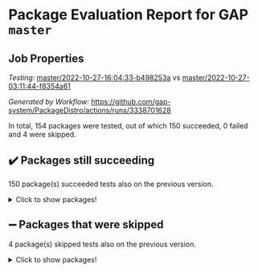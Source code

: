 # Package Evaluation Report for GAP `master`

## Job Properties

*Testing:* [master/2022-10-27-16:04:33-b498253a](https://github.com/gap-system/PackageDistro/blob/data/reports/master/2022-10-27-16:04:33-b498253a) vs [master/2022-10-27-03:11:44-f8354a61](https://github.com/gap-system/PackageDistro/blob/data/reports/master/2022-10-27-03:11:44-f8354a61)

*Generated by Workflow:* https://github.com/gap-system/PackageDistro/actions/runs/3338701628

In total, 154 packages were tested, out of which 150 succeeded, 0 failed and 4 were skipped.

## :heavy_check_mark: Packages still succeeding

150 package(s) succeeded tests also on the previous version.
<details><summary>Click to show packages!</summary>

- 4ti2interface 2022.09-01 [(success)](https://github.com/gap-system/PackageDistro/actions/runs/3338701628/jobs/5527131203)
- ace 5.6.1 [(success)](https://github.com/gap-system/PackageDistro/actions/runs/3338701628/jobs/5527131348)
- aclib 1.3.2 [(success)](https://github.com/gap-system/PackageDistro/actions/runs/3338701628/jobs/5527131442)
- agt 0.3 [(success)](https://github.com/gap-system/PackageDistro/actions/runs/3338701628/jobs/5527131605)
- alnuth 3.2.1 [(success)](https://github.com/gap-system/PackageDistro/actions/runs/3338701628/jobs/5527131741)
- anupq 3.2.6 [(success)](https://github.com/gap-system/PackageDistro/actions/runs/3338701628/jobs/5527131879)
- atlasrep 2.1.6 [(success)](https://github.com/gap-system/PackageDistro/actions/runs/3338701628/jobs/5527132000)
- autodoc 2022.10.20 [(success)](https://github.com/gap-system/PackageDistro/actions/runs/3338701628/jobs/5527132154)
- automata 1.15 [(success)](https://github.com/gap-system/PackageDistro/actions/runs/3338701628/jobs/5527132287)
- automgrp 1.3.2 [(success)](https://github.com/gap-system/PackageDistro/actions/runs/3338701628/jobs/5527132395)
- autpgrp 1.11 [(success)](https://github.com/gap-system/PackageDistro/actions/runs/3338701628/jobs/5527132524)
- cap 2022.10-08 [(success)](https://github.com/gap-system/PackageDistro/actions/runs/3338701628/jobs/5527132666)
- caratinterface 2.3.4 [(success)](https://github.com/gap-system/PackageDistro/actions/runs/3338701628/jobs/5527132787)
- cddinterface 2022.08.11 [(success)](https://github.com/gap-system/PackageDistro/actions/runs/3338701628/jobs/5527132888)
- circle 1.6.5 [(success)](https://github.com/gap-system/PackageDistro/actions/runs/3338701628/jobs/5527133021)
- classicpres 1.22 [(success)](https://github.com/gap-system/PackageDistro/actions/runs/3338701628/jobs/5527133178)
- cohomolo 1.6.10 [(success)](https://github.com/gap-system/PackageDistro/actions/runs/3338701628/jobs/5527133343)
- congruence 1.2.4 [(success)](https://github.com/gap-system/PackageDistro/actions/runs/3338701628/jobs/5527133507)
- corelg 1.56 [(success)](https://github.com/gap-system/PackageDistro/actions/runs/3338701628/jobs/5527133691)
- crime 1.6 [(success)](https://github.com/gap-system/PackageDistro/actions/runs/3338701628/jobs/5527133845)
- crisp 1.4.5 [(success)](https://github.com/gap-system/PackageDistro/actions/runs/3338701628/jobs/5527134034)
- crypting 0.10.3 [(success)](https://github.com/gap-system/PackageDistro/actions/runs/3338701628/jobs/5527134223)
- cryst 4.1.25 [(success)](https://github.com/gap-system/PackageDistro/actions/runs/3338701628/jobs/5527134394)
- crystcat 1.1.10 [(success)](https://github.com/gap-system/PackageDistro/actions/runs/3338701628/jobs/5527134557)
- ctbllib 1.3.4 [(success)](https://github.com/gap-system/PackageDistro/actions/runs/3338701628/jobs/5527134693)
- cubefree 1.19 [(success)](https://github.com/gap-system/PackageDistro/actions/runs/3338701628/jobs/5527134835)
- curlinterface 2.3.1 [(success)](https://github.com/gap-system/PackageDistro/actions/runs/3338701628/jobs/5527134951)
- cvec 2.7.6 [(success)](https://github.com/gap-system/PackageDistro/actions/runs/3338701628/jobs/5527135128)
- datastructures 0.2.7 [(success)](https://github.com/gap-system/PackageDistro/actions/runs/3338701628/jobs/5527135308)
- deepthought 1.0.6 [(success)](https://github.com/gap-system/PackageDistro/actions/runs/3338701628/jobs/5527135474)
- design 1.7 [(success)](https://github.com/gap-system/PackageDistro/actions/runs/3338701628/jobs/5527135646)
- difsets 2.3.1 [(success)](https://github.com/gap-system/PackageDistro/actions/runs/3338701628/jobs/5527135803)
- digraphs 1.6.0 [(success)](https://github.com/gap-system/PackageDistro/actions/runs/3338701628/jobs/5527136041)
- edim 1.3.6 [(success)](https://github.com/gap-system/PackageDistro/actions/runs/3338701628/jobs/5527136191)
- example 4.3.2 [(success)](https://github.com/gap-system/PackageDistro/actions/runs/3338701628/jobs/5527136360)
- examplesforhomalg 2022.10-01 [(success)](https://github.com/gap-system/PackageDistro/actions/runs/3338701628/jobs/5527136527)
- factint 1.6.3 [(success)](https://github.com/gap-system/PackageDistro/actions/runs/3338701628/jobs/5527136679)
- ferret 1.0.9 [(success)](https://github.com/gap-system/PackageDistro/actions/runs/3338701628/jobs/5527136803)
- fga 1.4.0 [(success)](https://github.com/gap-system/PackageDistro/actions/runs/3338701628/jobs/5527136948)
- fining 1.5.1 [(success)](https://github.com/gap-system/PackageDistro/actions/runs/3338701628/jobs/5527137082)
- float 1.0.3 [(success)](https://github.com/gap-system/PackageDistro/actions/runs/3338701628/jobs/5527137224)
- format 1.4.3 [(success)](https://github.com/gap-system/PackageDistro/actions/runs/3338701628/jobs/5527137363)
- forms 1.2.9 [(success)](https://github.com/gap-system/PackageDistro/actions/runs/3338701628/jobs/5527137542)
- fplsa 1.2.5 [(success)](https://github.com/gap-system/PackageDistro/actions/runs/3338701628/jobs/5527137689)
- fr 2.4.11 [(success)](https://github.com/gap-system/PackageDistro/actions/runs/3338701628/jobs/5527137891)
- francy 1.2.5 [(success)](https://github.com/gap-system/PackageDistro/actions/runs/3338701628/jobs/5527138114)
- fwtree 1.3 [(success)](https://github.com/gap-system/PackageDistro/actions/runs/3338701628/jobs/5527138270)
- gapdoc 1.6.6 [(success)](https://github.com/gap-system/PackageDistro/actions/runs/3338701628/jobs/5527138399)
- gauss 2022.10-01 [(success)](https://github.com/gap-system/PackageDistro/actions/runs/3338701628/jobs/5527138549)
- gaussforhomalg 2022.08-03 [(success)](https://github.com/gap-system/PackageDistro/actions/runs/3338701628/jobs/5527138712)
- gbnp 1.0.5 [(success)](https://github.com/gap-system/PackageDistro/actions/runs/3338701628/jobs/5527138842)
- generalizedmorphismsforcap 2022.09-01 [(success)](https://github.com/gap-system/PackageDistro/actions/runs/3338701628/jobs/5527138986)
- genss 1.6.8 [(success)](https://github.com/gap-system/PackageDistro/actions/runs/3338701628/jobs/5527139144)
- gradedmodules 2022.09-02 [(success)](https://github.com/gap-system/PackageDistro/actions/runs/3338701628/jobs/5527139281)
- gradedringforhomalg 2022.10-01 [(success)](https://github.com/gap-system/PackageDistro/actions/runs/3338701628/jobs/5527139412)
- grape 4.8.5 [(success)](https://github.com/gap-system/PackageDistro/actions/runs/3338701628/jobs/5527139610)
- groupoids 1.71 [(success)](https://github.com/gap-system/PackageDistro/actions/runs/3338701628/jobs/5527139798)
- grpconst 2.6.2 [(success)](https://github.com/gap-system/PackageDistro/actions/runs/3338701628/jobs/5527139942)
- guarana 0.96.3 [(success)](https://github.com/gap-system/PackageDistro/actions/runs/3338701628/jobs/5527140136)
- guava 3.17 [(success)](https://github.com/gap-system/PackageDistro/actions/runs/3338701628/jobs/5527140327)
- hap 1.47 [(success)](https://github.com/gap-system/PackageDistro/actions/runs/3338701628/jobs/5527140468)
- hapcryst 0.1.15 [(success)](https://github.com/gap-system/PackageDistro/actions/runs/3338701628/jobs/5527140591)
- hecke 1.5.3 [(success)](https://github.com/gap-system/PackageDistro/actions/runs/3338701628/jobs/5527140738)
- help 3.5 [(success)](https://github.com/gap-system/PackageDistro/actions/runs/3338701628/jobs/5527140843)
- homalg 2022.08-04 [(success)](https://github.com/gap-system/PackageDistro/actions/runs/3338701628/jobs/5527140961)
- homalgtocas 2022.10-01 [(success)](https://github.com/gap-system/PackageDistro/actions/runs/3338701628/jobs/5527141083)
- idrel 2.44 [(success)](https://github.com/gap-system/PackageDistro/actions/runs/3338701628/jobs/5527141194)
- images 1.3.1 [(success)](https://github.com/gap-system/PackageDistro/actions/runs/3338701628/jobs/5527141288)
- intpic 0.3.0 [(success)](https://github.com/gap-system/PackageDistro/actions/runs/3338701628/jobs/5527141402)
- io 4.8.0 [(success)](https://github.com/gap-system/PackageDistro/actions/runs/3338701628/jobs/5527141535)
- io_forhomalg 2022.09-01 [(success)](https://github.com/gap-system/PackageDistro/actions/runs/3338701628/jobs/5527141651)
- irredsol 1.4.3 [(success)](https://github.com/gap-system/PackageDistro/actions/runs/3338701628/jobs/5527141779)
- json 2.1.1 [(success)](https://github.com/gap-system/PackageDistro/actions/runs/3338701628/jobs/5527141904)
- jupyterkernel 1.4.1 [(success)](https://github.com/gap-system/PackageDistro/actions/runs/3338701628/jobs/5527142053)
- jupyterviz 1.5.6 [(success)](https://github.com/gap-system/PackageDistro/actions/runs/3338701628/jobs/5527142198)
- kan 1.34 [(success)](https://github.com/gap-system/PackageDistro/actions/runs/3338701628/jobs/5527142377)
- kbmag 1.5.10 [(success)](https://github.com/gap-system/PackageDistro/actions/runs/3338701628/jobs/5527142515)
- laguna 3.9.5 [(success)](https://github.com/gap-system/PackageDistro/actions/runs/3338701628/jobs/5527142690)
- liealgdb 2.2.1 [(success)](https://github.com/gap-system/PackageDistro/actions/runs/3338701628/jobs/5527142875)
- liepring 2.8 [(success)](https://github.com/gap-system/PackageDistro/actions/runs/3338701628/jobs/5527143072)
- liering 2.4.2 [(success)](https://github.com/gap-system/PackageDistro/actions/runs/3338701628/jobs/5527143216)
- linearalgebraforcap 2022.10-04 [(success)](https://github.com/gap-system/PackageDistro/actions/runs/3338701628/jobs/5527143399)
- localizeringforhomalg 2022.09-01 [(success)](https://github.com/gap-system/PackageDistro/actions/runs/3338701628/jobs/5527143537)
- loops 3.4.2 [(success)](https://github.com/gap-system/PackageDistro/actions/runs/3338701628/jobs/5527143659)
- lpres 1.0.3 [(success)](https://github.com/gap-system/PackageDistro/actions/runs/3338701628/jobs/5527143770)
- majoranaalgebras 1.5 [(success)](https://github.com/gap-system/PackageDistro/actions/runs/3338701628/jobs/5527143894)
- mapclass 1.4.6 [(success)](https://github.com/gap-system/PackageDistro/actions/runs/3338701628/jobs/5527143986)
- matgrp 0.70 [(success)](https://github.com/gap-system/PackageDistro/actions/runs/3338701628/jobs/5527144094)
- matricesforhomalg 2022.10-06 [(success)](https://github.com/gap-system/PackageDistro/actions/runs/3338701628/jobs/5527144213)
- modisom 2.5.3 [(success)](https://github.com/gap-system/PackageDistro/actions/runs/3338701628/jobs/5527144351)
- modulepresentationsforcap 2022.10-04 [(success)](https://github.com/gap-system/PackageDistro/actions/runs/3338701628/jobs/5527144476)
- modules 2022.09-01 [(success)](https://github.com/gap-system/PackageDistro/actions/runs/3338701628/jobs/5527144632)
- monoidalcategories 2022.10-01 [(success)](https://github.com/gap-system/PackageDistro/actions/runs/3338701628/jobs/5527144771)
- nconvex 2022.09-01 [(success)](https://github.com/gap-system/PackageDistro/actions/runs/3338701628/jobs/5527144905)
- nilmat 1.4.2 [(success)](https://github.com/gap-system/PackageDistro/actions/runs/3338701628/jobs/5527145048)
- nock 1.5 [(success)](https://github.com/gap-system/PackageDistro/actions/runs/3338701628/jobs/5527145169)
- normalizinterface 1.3.4 [(success)](https://github.com/gap-system/PackageDistro/actions/runs/3338701628/jobs/5527145285)
- nq 2.5.9 [(success)](https://github.com/gap-system/PackageDistro/actions/runs/3338701628/jobs/5527145479)
- numericalsgps 1.3.1 [(success)](https://github.com/gap-system/PackageDistro/actions/runs/3338701628/jobs/5527145641)
- openmath 11.5.1 [(success)](https://github.com/gap-system/PackageDistro/actions/runs/3338701628/jobs/5527145757)
- orb 4.9.0 [(success)](https://github.com/gap-system/PackageDistro/actions/runs/3338701628/jobs/5527145891)
- packagemanager 1.3.2 [(success)](https://github.com/gap-system/PackageDistro/actions/runs/3338701628/jobs/5527146029)
- patternclass 2.4.3 [(success)](https://github.com/gap-system/PackageDistro/actions/runs/3338701628/jobs/5527146211)
- permut 2.0.4 [(success)](https://github.com/gap-system/PackageDistro/actions/runs/3338701628/jobs/5527146383)
- polenta 1.3.10 [(success)](https://github.com/gap-system/PackageDistro/actions/runs/3338701628/jobs/5527146543)
- polymaking 0.8.6 [(success)](https://github.com/gap-system/PackageDistro/actions/runs/3338701628/jobs/5527146712)
- primgrp 3.4.2 [(success)](https://github.com/gap-system/PackageDistro/actions/runs/3338701628/jobs/5527146854)
- profiling 2.5.1 [(success)](https://github.com/gap-system/PackageDistro/actions/runs/3338701628/jobs/5527146999)
- qpa 1.34 [(success)](https://github.com/gap-system/PackageDistro/actions/runs/3338701628/jobs/5527147159)
- quagroup 1.8.3 [(success)](https://github.com/gap-system/PackageDistro/actions/runs/3338701628/jobs/5527147298)
- radiroot 2.9 [(success)](https://github.com/gap-system/PackageDistro/actions/runs/3338701628/jobs/5527147449)
- rcwa 4.7.0 [(success)](https://github.com/gap-system/PackageDistro/actions/runs/3338701628/jobs/5527147580)
- rds 1.8 [(success)](https://github.com/gap-system/PackageDistro/actions/runs/3338701628/jobs/5527147712)
- recog 1.4.2 [(success)](https://github.com/gap-system/PackageDistro/actions/runs/3338701628/jobs/5527147878)
- repndecomp 1.2.1 [(success)](https://github.com/gap-system/PackageDistro/actions/runs/3338701628/jobs/5527148044)
- repsn 3.1.0 [(success)](https://github.com/gap-system/PackageDistro/actions/runs/3338701628/jobs/5527148173)
- resclasses 4.7.3 [(success)](https://github.com/gap-system/PackageDistro/actions/runs/3338701628/jobs/5527148281)
- ringsforhomalg 2022.10-02 [(success)](https://github.com/gap-system/PackageDistro/actions/runs/3338701628/jobs/5527148394)
- sco 2022.09-01 [(success)](https://github.com/gap-system/PackageDistro/actions/runs/3338701628/jobs/5527148547)
- scscp 2.3.1 [(success)](https://github.com/gap-system/PackageDistro/actions/runs/3338701628/jobs/5527148691)
- semigroups 5.0.2 [(success)](https://github.com/gap-system/PackageDistro/actions/runs/3338701628/jobs/5527148839)
- sglppow 2.2 [(success)](https://github.com/gap-system/PackageDistro/actions/runs/3338701628/jobs/5527148974)
- sgpviz 0.999.5 [(success)](https://github.com/gap-system/PackageDistro/actions/runs/3338701628/jobs/5527149137)
- simpcomp 2.1.14 [(success)](https://github.com/gap-system/PackageDistro/actions/runs/3338701628/jobs/5527149305)
- singular 2022.09.23 [(success)](https://github.com/gap-system/PackageDistro/actions/runs/3338701628/jobs/5527149450)
- sla 1.5.3 [(success)](https://github.com/gap-system/PackageDistro/actions/runs/3338701628/jobs/5527149606)
- smallgrp 1.5 [(success)](https://github.com/gap-system/PackageDistro/actions/runs/3338701628/jobs/5527149749)
- smallsemi 0.6.13 [(success)](https://github.com/gap-system/PackageDistro/actions/runs/3338701628/jobs/5527149885)
- sonata 2.9.5 [(success)](https://github.com/gap-system/PackageDistro/actions/runs/3338701628/jobs/5527150025)
- sophus 1.27 [(success)](https://github.com/gap-system/PackageDistro/actions/runs/3338701628/jobs/5527150153)
- spinsym 1.5.2 [(success)](https://github.com/gap-system/PackageDistro/actions/runs/3338701628/jobs/5527150274)
- standardff 0.9.4 [(success)](https://github.com/gap-system/PackageDistro/actions/runs/3338701628/jobs/5527150466)
- symbcompcc 1.3.2 [(success)](https://github.com/gap-system/PackageDistro/actions/runs/3338701628/jobs/5527150589)
- thelma 1.3 [(success)](https://github.com/gap-system/PackageDistro/actions/runs/3338701628/jobs/5527150735)
- tomlib 1.2.9 [(success)](https://github.com/gap-system/PackageDistro/actions/runs/3338701628/jobs/5527150896)
- toolsforhomalg 2022.09-08 [(success)](https://github.com/gap-system/PackageDistro/actions/runs/3338701628/jobs/5527151042)
- toric 1.9.5 [(success)](https://github.com/gap-system/PackageDistro/actions/runs/3338701628/jobs/5527151215)
- toricvarieties 2022.07.13 [(success)](https://github.com/gap-system/PackageDistro/actions/runs/3338701628/jobs/5527151391)
- transgrp 3.6.3 [(success)](https://github.com/gap-system/PackageDistro/actions/runs/3338701628/jobs/5527151713)
- ugaly 4.0.3 [(success)](https://github.com/gap-system/PackageDistro/actions/runs/3338701628/jobs/5527151934)
- unipot 1.5 [(success)](https://github.com/gap-system/PackageDistro/actions/runs/3338701628/jobs/5527152174)
- unitlib 4.1.0 [(success)](https://github.com/gap-system/PackageDistro/actions/runs/3338701628/jobs/5527152352)
- utils 0.77 [(success)](https://github.com/gap-system/PackageDistro/actions/runs/3338701628/jobs/5527152522)
- uuid 0.7 [(success)](https://github.com/gap-system/PackageDistro/actions/runs/3338701628/jobs/5527152653)
- walrus 0.9991 [(success)](https://github.com/gap-system/PackageDistro/actions/runs/3338701628/jobs/5527152768)
- wedderga 4.10.2 [(success)](https://github.com/gap-system/PackageDistro/actions/runs/3338701628/jobs/5527152888)
- xmod 2.88 [(success)](https://github.com/gap-system/PackageDistro/actions/runs/3338701628/jobs/5527153013)
- xmodalg 1.22 [(success)](https://github.com/gap-system/PackageDistro/actions/runs/3338701628/jobs/5527153129)
- yangbaxter 0.10.1 [(success)](https://github.com/gap-system/PackageDistro/actions/runs/3338701628/jobs/5527153267)
- zeromqinterface 0.14 [(success)](https://github.com/gap-system/PackageDistro/actions/runs/3338701628/jobs/5527153491)
</details>

## :heavy_minus_sign: Packages that were skipped

4 package(s) skipped tests also on the previous version.
<details><summary>Click to show packages!</summary>

- browse 1.8.18 [(skipped)](https://github.com/gap-system/PackageDistro/actions/runs/3338701628/jobs/5526706859)
- itc 1.5.1 [(skipped)](https://github.com/gap-system/PackageDistro/actions/runs/3338701628/jobs/5526706859)
- polycyclic 2.16 [(skipped)](https://github.com/gap-system/PackageDistro/actions/runs/3338701628/jobs/5526706859)
- xgap 4.31 [(skipped)](https://github.com/gap-system/PackageDistro/actions/runs/3338701628/jobs/5526706859)
</details>

